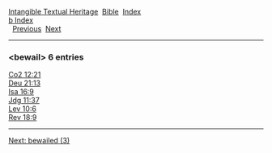 [Intangible Textual Heritage](../../index)  [Bible](../index) 
[Index](index)   
[b Index](_b_)  
  [Previous](c01409)  [Next](c01411) 

------------------------------------------------------------------------

### &lt;bewail&gt; 6 entries

[Co2 12:21](../kjv/co2012.htm#021)  
[Deu 21:13](../kjv/deu021.htm#013)  
[Isa 16:9](../kjv/isa016.htm#009)  
[Jdg 11:37](../kjv/jdg011.htm#037)  
[Lev 10:6](../kjv/lev010.htm#006)  
[Rev 18:9](../kjv/rev018.htm#009)  

------------------------------------------------------------------------

[Next: bewailed (3)](c01411)
